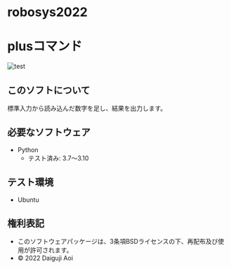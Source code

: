 # robosys2022


# plusコマンド
![test](https://github.com/aoi-daiguji/robosys2022/actions/workflows/test.yml/badge.svg)


## このソフトについて
標準入力から読み込んだ数字を足し、結果を出力します。


## 必要なソフトウェア
* Python
  * テスト済み: 3.7〜3.10

## テスト環境
* Ubuntu

## 権利表記
* このソフトウェアパッケージは、3条項BSDライセンスの下、再配布及び使用が許可されます。
* © 2022 Daiguji Aoi
